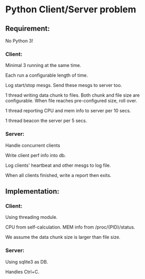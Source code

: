 # Python Client/Server problem

## Requirement:

No Python 3!

### Client:

Minimal 3 running at the same time.

Each run a configurable length of time.

Log start/stop mesgs. Send these mesgs to server too.

1 thread writing data chunk to files. Both chunk and file size are configurable. When file reaches pre-configured size, roll over.

1 thread reporting CPU and mem info to server per 10 secs.

1 thread beacon the server per 5 secs.

### Server:

Handle concurrent clients

Write client perf info into db.

Log clients' heartbeat and other mesgs to log file.

When all clients finished, write a report then exits.

## Implementation:

### Client:

Using threading module.

CPU from self-calculation. MEM info from /proc/{PID}/status.

We assume the data chunk size is larger than file size.

### Server:

Using sqlite3 as DB.

Handles Ctrl+C.
